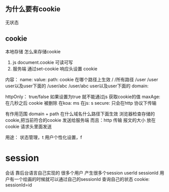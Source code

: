 ## 为什么要有cookie
无状态

## cookie 
本地存储
怎么来存储cookie
1. js     document.cookie 可读可写
2. 服务端 通过set-cookie 响应头设置 cookie

内容： 
name:
value:
path: cookie 在哪个路径上生效
/             /所有路径
/user         /user user以及user下面的
/user/abc     /user/abc   user以及user下面的
domain:

httpOnly： true/false 如果设置为true 就不能通过js 获取cookie的值
maxAge: 在几秒之后 cookie 被删除
  在koa: ms 在js: s
secure: 只会在http 协议下传输



 有作用范围
 domain + path
 在什么域名什么路径下面生效
 浏览器检查存储的cookie,把当前符合的cookie 发送给服务端
 而且：http 传输 报文的大小
 放在cookie 请求头里面发送



用途：
状态管理，t
用户个性化设置，f

# session 
会话
靠后台语言自己实现的
很多个用户 产生很多个session
userId 
sessionId 用户有一个绘画的时候就可以通过自己的sessionId 查询自己的状态
cookie: sessionId=id 

